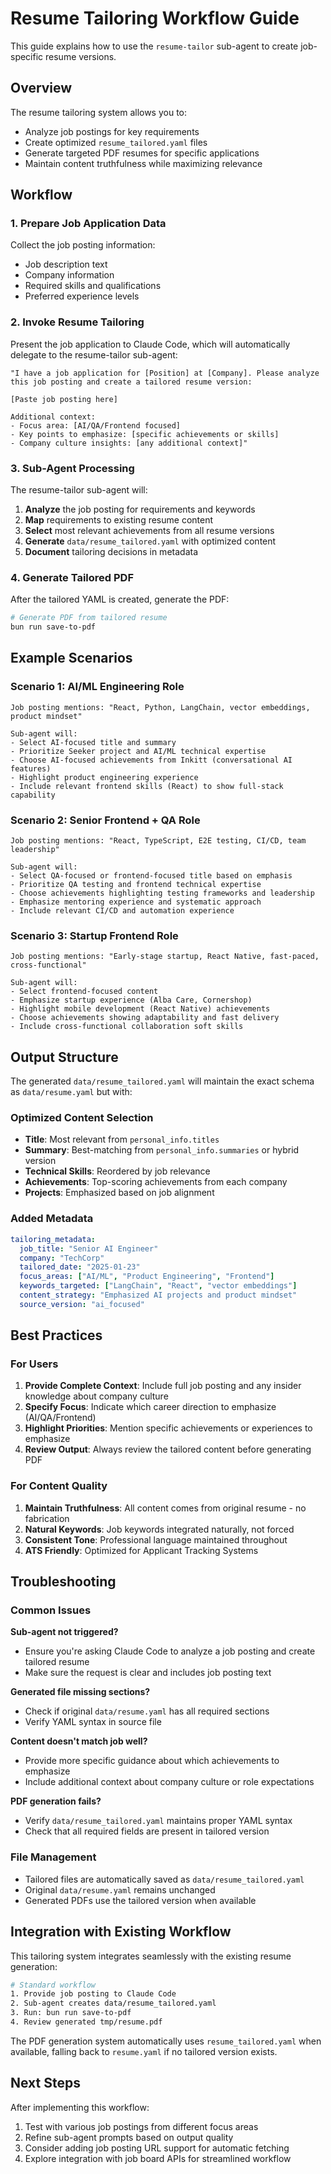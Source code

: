 # Resume Tailoring Workflow Guide

This guide explains how to use the `resume-tailor` sub-agent to create job-specific resume versions.

## Overview

The resume tailoring system allows you to:
- Analyze job postings for key requirements
- Create optimized `resume_tailored.yaml` files
- Generate targeted PDF resumes for specific applications
- Maintain content truthfulness while maximizing relevance

## Workflow

### 1. Prepare Job Application Data
Collect the job posting information:
- Job description text
- Company information
- Required skills and qualifications
- Preferred experience levels

### 2. Invoke Resume Tailoring
Present the job application to Claude Code, which will automatically delegate to the resume-tailor sub-agent:

```
"I have a job application for [Position] at [Company]. Please analyze this job posting and create a tailored resume version:

[Paste job posting here]

Additional context:
- Focus area: [AI/QA/Frontend focused]  
- Key points to emphasize: [specific achievements or skills]
- Company culture insights: [any additional context]"
```

### 3. Sub-Agent Processing
The resume-tailor sub-agent will:
1. **Analyze** the job posting for requirements and keywords
2. **Map** requirements to existing resume content
3. **Select** most relevant achievements from all resume versions
4. **Generate** `data/resume_tailored.yaml` with optimized content
5. **Document** tailoring decisions in metadata

### 4. Generate Tailored PDF
After the tailored YAML is created, generate the PDF:

```bash
# Generate PDF from tailored resume
bun run save-to-pdf
```

## Example Scenarios

### Scenario 1: AI/ML Engineering Role
```
Job posting mentions: "React, Python, LangChain, vector embeddings, product mindset"

Sub-agent will:
- Select AI-focused title and summary
- Prioritize Seeker project and AI/ML technical expertise  
- Choose AI-focused achievements from Inkitt (conversational AI features)
- Highlight product engineering experience
- Include relevant frontend skills (React) to show full-stack capability
```

### Scenario 2: Senior Frontend + QA Role
```
Job posting mentions: "React, TypeScript, E2E testing, CI/CD, team leadership"

Sub-agent will:
- Select QA-focused or frontend-focused title based on emphasis
- Prioritize QA testing and frontend technical expertise
- Choose achievements highlighting testing frameworks and leadership
- Emphasize mentoring experience and systematic approach
- Include relevant CI/CD and automation experience
```

### Scenario 3: Startup Frontend Role
```
Job posting mentions: "Early-stage startup, React Native, fast-paced, cross-functional"

Sub-agent will:
- Select frontend-focused content
- Emphasize startup experience (Alba Care, Cornershop)
- Highlight mobile development (React Native) achievements
- Choose achievements showing adaptability and fast delivery
- Include cross-functional collaboration soft skills
```

## Output Structure

The generated `data/resume_tailored.yaml` will maintain the exact schema as `data/resume.yaml` but with:

### Optimized Content Selection
- **Title**: Most relevant from `personal_info.titles`
- **Summary**: Best-matching from `personal_info.summaries` or hybrid version
- **Technical Skills**: Reordered by job relevance
- **Achievements**: Top-scoring achievements from each company
- **Projects**: Emphasized based on job alignment

### Added Metadata
```yaml
tailoring_metadata:
  job_title: "Senior AI Engineer"
  company: "TechCorp"
  tailored_date: "2025-01-23"
  focus_areas: ["AI/ML", "Product Engineering", "Frontend"]
  keywords_targeted: ["LangChain", "React", "vector embeddings"]
  content_strategy: "Emphasized AI projects and product mindset"
  source_version: "ai_focused"
```

## Best Practices

### For Users
1. **Provide Complete Context**: Include full job posting and any insider knowledge about company culture
2. **Specify Focus**: Indicate which career direction to emphasize (AI/QA/Frontend)
3. **Highlight Priorities**: Mention specific achievements or experiences to emphasize
4. **Review Output**: Always review the tailored content before generating PDF

### For Content Quality
1. **Maintain Truthfulness**: All content comes from original resume - no fabrication
2. **Natural Keywords**: Job keywords integrated naturally, not forced
3. **Consistent Tone**: Professional language maintained throughout
4. **ATS Friendly**: Optimized for Applicant Tracking Systems

## Troubleshooting

### Common Issues

**Sub-agent not triggered?**
- Ensure you're asking Claude Code to analyze a job posting and create tailored resume
- Make sure the request is clear and includes job posting text

**Generated file missing sections?**
- Check if original `data/resume.yaml` has all required sections
- Verify YAML syntax in source file

**Content doesn't match job well?**
- Provide more specific guidance about which achievements to emphasize
- Include additional context about company culture or role expectations

**PDF generation fails?**
- Verify `data/resume_tailored.yaml` maintains proper YAML syntax
- Check that all required fields are present in tailored version

### File Management
- Tailored files are automatically saved as `data/resume_tailored.yaml`
- Original `data/resume.yaml` remains unchanged
- Generated PDFs use the tailored version when available

## Integration with Existing Workflow

This tailoring system integrates seamlessly with the existing resume generation:

```bash
# Standard workflow
1. Provide job posting to Claude Code
2. Sub-agent creates data/resume_tailored.yaml  
3. Run: bun run save-to-pdf
4. Review generated tmp/resume.pdf
```

The PDF generation system automatically uses `resume_tailored.yaml` when available, falling back to `resume.yaml` if no tailored version exists.

## Next Steps

After implementing this workflow:
1. Test with various job postings from different focus areas
2. Refine sub-agent prompts based on output quality
3. Consider adding job posting URL support for automatic fetching
4. Explore integration with job board APIs for streamlined workflow